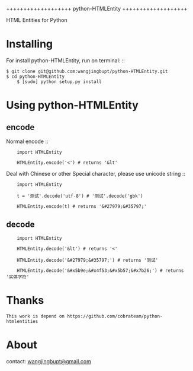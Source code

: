 +++++++++++++++++++
python-HTMLEntity
+++++++++++++++++++

HTML Entities for Python

Installing
==========

For install python-HTMLEntity, run on terminal: ::

    $ git clone git@github.com:wangjingbupt/python-HTMLEntity.git
    $ cd python-HTMLEntity
		$ [sudo] python setup.py install

Using python-HTMLEntity
==================

encode
--------

Normal encode ::

		import HTMLEntity

		HTMLEntity.encode('<') # returns '&lt'

Deal with Chinese or other Special character, please use unicode string ::

		import HTMLEntity
		
		t = '测试'.decode('utf-8') # '测试'.decode('gbk')

		HTMLEntity.encode(t) # returns '&#27979;&#35797;'

decode
--------
		import HTMLEntity

		HTMLEntity.decode('&lt') # returns '<'
    
		HTMLEntity.decode('&#27979;&#35797;') # returns '测试'

		HTMLEntity.decode('&#x5b9e;&#x4f53;&#x5b57;&#x7b26;') # returns '实体字符'

Thanks
===========
	This work is depend on https://github.com/cobrateam/python-htmlentities

About 
===========

  contact: wangjingbupt@gmail.com
